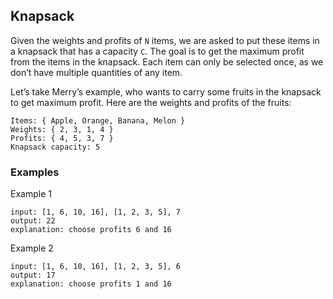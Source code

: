 ## Knapsack

Given the weights and profits of `N` items, we are asked to put these items in a knapsack that has a capacity `C`. The goal is to get the maximum profit from the items in the knapsack. Each item can only be selected once, as we don’t have multiple quantities of any item.

Let’s take Merry’s example, who wants to carry some fruits in the knapsack to get maximum profit. Here are the weights and profits of the fruits:

```
Items: { Apple, Orange, Banana, Melon }
Weights: { 2, 3, 1, 4 }
Profits: { 4, 5, 3, 7 }
Knapsack capacity: 5
```

### Examples

Example 1
```
input: [1, 6, 10, 16], [1, 2, 3, 5], 7
output: 22
explanation: choose profits 6 and 16
```

Example 2
```
input: [1, 6, 10, 16], [1, 2, 3, 5], 6
output: 17
explanation: choose profits 1 and 16
```
